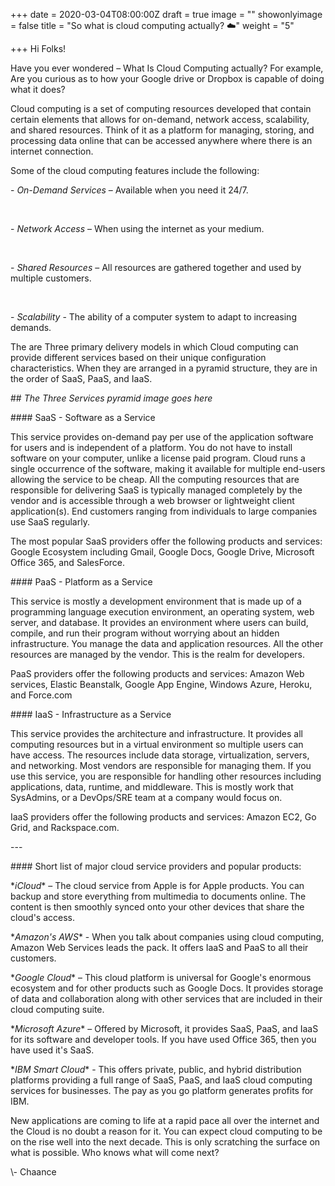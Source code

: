+++
date = 2020-03-04T08:00:00Z
draft = true
image = ""
showonlyimage = false
title = "So what is cloud computing actually? ☁️"
weight = "5"

+++
Hi Folks!

Have you ever wondered – What Is Cloud Computing actually? For example, Are you curious as to how your Google drive or Dropbox is capable of doing what it does? 

Cloud computing is a set of computing resources developed that contain certain elements that allows for on-demand, network access, scalability, and shared resources. Think of it as a platform for managing, storing, and processing data online that can be accessed anywhere where there is an internet connection. 

Some of the cloud computing features include the following: 

\- _On-Demand Services_ – Available when you need it 24/7.

 &nbsp;

\- _Network Access_ – When using the internet as your medium.

 &nbsp; 

\- _Shared Resources_ – All resources are gathered together and used by multiple customers.

 &nbsp; 

\- _Scalability_ - The ability of a computer system to adapt to increasing demands. 

The are Three primary delivery models in which Cloud computing can provide different services based on their unique configuration characteristics. When they are arranged in a pyramid structure, they are in the order of SaaS, PaaS, and IaaS. 

\## _The Three Services pyramid image goes here_

\#### SaaS - Software as a Service

This service provides on-demand pay per use of the application software for users and is independent of a platform. You do not have to install software on your computer, unlike a license paid program. Cloud runs a single occurrence of the software, making it available for multiple end-users allowing the service to be cheap. All the computing resources that are responsible for delivering SaaS is typically managed completely by the vendor and is accessible through a web browser or lightweight client application(s). End customers ranging from individuals to large companies use SaaS regularly. 

The most popular SaaS providers offer the following products and services: Google Ecosystem including Gmail, Google Docs, Google Drive, Microsoft Office 365, and SalesForce. 

\#### PaaS - Platform as a Service

This service is mostly a development environment that is made up of a programming language execution environment, an operating system, web server, and database. It provides an environment where users can build, compile, and run their program without worrying about an hidden infrastructure. You manage the data and application resources. All the other resources are managed by the vendor. This is the realm for developers. 

PaaS providers offer the following products and services: Amazon Web services, Elastic Beanstalk, Google App Engine, Windows Azure, Heroku, and Force.com  

\#### IaaS - Infrastructure as a Service

This service provides the architecture and infrastructure. It provides all computing resources but in a virtual environment so multiple users can have access. The resources include data storage, virtualization, servers, and networking. Most vendors are responsible for managing them. If you use this service, you are responsible for handling other resources including applications, data, runtime, and middleware. This is mostly work that SysAdmins, or a DevOps/SRE team at a company would focus on. 

IaaS providers offer the following products and services: Amazon EC2, Go Grid, and Rackspace.com.

\---

\#### Short list of major cloud service providers and popular products:  

\**iCloud** – The cloud service from Apple is for Apple products. You can backup and store everything from multimedia to documents online. The content is then smoothly synced onto your other devices that share the cloud's access. 

\**Amazon's AWS** - When you talk about companies using cloud computing, Amazon Web Services leads the pack. It offers IaaS and PaaS to all their customers. 

\**Google Cloud** – This cloud platform is universal for Google's enormous ecosystem and for other products such as Google Docs. It provides storage of data and collaboration along with other services that are included in their cloud computing suite.  

\**Microsoft Azure** – Offered by Microsoft, it provides SaaS, PaaS, and IaaS for its software and developer tools. If you have used Office 365, then you have used it's SaaS.  

\**IBM Smart Cloud** - This offers private, public, and hybrid distribution platforms providing a full range of SaaS, PaaS, and IaaS cloud computing services for businesses. The pay as you go platform generates profits for IBM.  

New applications are coming to life at a rapid pace all over the internet and the Cloud is no doubt a reason for it. You can expect cloud computing to be on the rise well into the next decade. This is only scratching the surface on what is possible. Who knows what will come next? 

\\- Chaance
